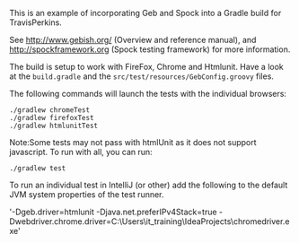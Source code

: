 This is an example of incorporating Geb and Spock into a Gradle build for TravisPerkins.

See http://www.gebish.org/ (Overview and reference manual), and http://spockframework.org (Spock testing framework) for
more information.

The build is setup to work with FireFox, Chrome and Htmlunit.
Have a look at the `build.gradle` and the `src/test/resources/GebConfig.groovy` files.

The following commands will launch the tests with the individual browsers:

    ./gradlew chromeTest
    ./gradlew firefoxTest
    ./gradlew htmlunitTest

Note:Some tests may not pass with htmlUnit as it does not support javascript. To run with all, you can run:

    ./gradlew test

To run an individual test in IntelliJ (or other) add the following to the default JVM system properties of the test runner.

'-Dgeb.driver=htmlunit -Djava.net.preferIPv4Stack=true -Dwebdriver.chrome.driver=C:\Users\it_training\IdeaProjects\chromedriver.exe'


